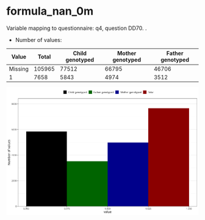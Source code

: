 # formula_nan_0m
Variable mapping to questionnaire: q4, question DD70.
.
- Number of values:

| Value | Total | Child genotyped | Mother genotyped | Father genotyped |
| ----- | ----- | --------------- | ---------------- | ---------------- |
| Missing | 105965 | 77512 | 66795 | 46706 |
| 1 | 7658 | 5843 | 4974 |3512 |



![](formula_nan_0m_n.png)



